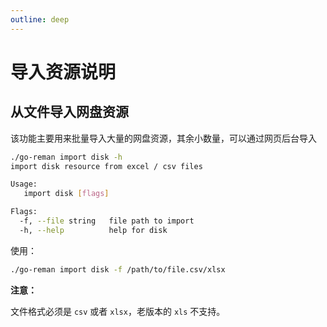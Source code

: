 ```yaml
---
outline: deep
---
```


# 导入资源说明

## 从文件导入网盘资源

该功能主要用来批量导入大量的网盘资源，其余小数量，可以通过网页后台导入

```sh
./go-reman import disk -h
import disk resource from excel / csv files

Usage:
   import disk [flags]

Flags:
  -f, --file string   file path to import
  -h, --help          help for disk
```

使用：

```sh
./go-reman import disk -f /path/to/file.csv/xlsx
```

**注意：**

文件格式必须是 `csv` 或者 `xlsx`，老版本的 `xls` 不支持。

